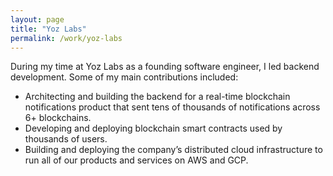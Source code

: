 ```yaml
---
layout: page
title: "Yoz Labs"
permalink: /work/yoz-labs
---
```


During my time at Yoz Labs as a founding software engineer, I led backend development. Some of my main contributions included:
- Architecting and building the backend for a real-time blockchain notifications product that sent tens of thousands of notifications across 6+ blockchains.
- Developing and deploying blockchain smart contracts used by thousands of users.
- Building and deploying the company’s distributed cloud infrastructure to run all of our products and services on AWS and GCP.
